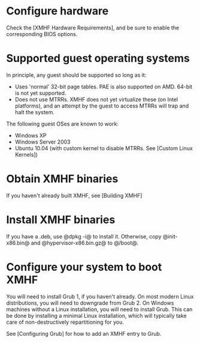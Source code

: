 # Configure hardware

Check the [XMHF Hardware Requirements], and be sure to enable the corresponding BIOS options.

# Supported guest operating systems

In principle, any guest should be supported so long as it:

* Uses 'normal' 32-bit page tables. PAE is also supported on AMD. 64-bit is not yet supported.
* Does not use MTRRs. XMHF does not yet virtualize these (on Intel platforms), and an attempt by the guest to access MTRRs will trap and halt the system.

The following guest OSes are known to work:

* Windows XP
* Windows Server 2003
* Ubuntu 10.04 (with custom kernel to disable MTRRs. See [Custom Linux Kernels])

# Obtain XMHF binaries

If you haven't already built XMHF, see [Building XMHF]

# Install XMHF binaries

If you have a .deb, use @dpkg -i@ to install it. Otherwise, copy @init-x86.bin@ and @hypervisor-x86.bin.gz@ to @/boot@.

# Configure your system to boot XMHF

You will need to install Grub 1, if you haven't already. On most modern Linux distributions, you will need to downgrade from Grub 2. On Windows machines without a Linux installation, you will need to install Grub. This can be done by installing a minimal Linux installation, which will typically take care of non-destructively repartitioning for you.

See [Configuring Grub] for how to add an XMHF entry to Grub.
